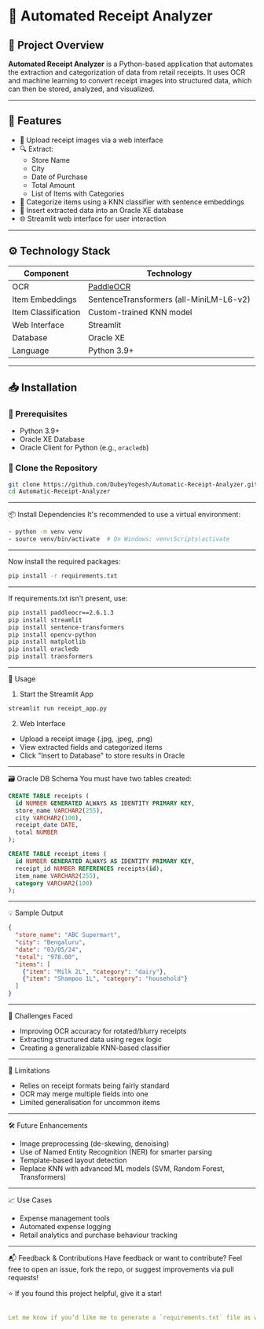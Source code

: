 # 🧾 Automated Receipt Analyzer

## 📌 Project Overview

**Automated Receipt Analyzer** is a Python-based application that automates the extraction and categorization of data from retail receipts. It uses OCR and machine learning to convert receipt images into structured data, which can then be stored, analyzed, and visualized.

---

## 🧠 Features

- 📸 Upload receipt images via a web interface
- 🔍 Extract:
  - Store Name
  - City
  - Date of Purchase
  - Total Amount
  - List of Items with Categories
- 🧠 Categorize items using a KNN classifier with sentence embeddings
- 💾 Insert extracted data into an Oracle XE database
- 🌐 Streamlit web interface for user interaction

---

## ⚙️ Technology Stack

| Component            | Technology                          |
|---------------------|--------------------------------------|
| OCR                 | [PaddleOCR](https://github.com/PaddlePaddle/PaddleOCR) |
| Item Embeddings     | SentenceTransformers (all-MiniLM-L6-v2) |
| Item Classification | Custom-trained KNN model             |
| Web Interface       | Streamlit                            |
| Database            | Oracle XE                            |
| Language            | Python 3.9+                          |

---

## 📥 Installation

### 🔧 Prerequisites
- Python 3.9+
- Oracle XE Database
- Oracle Client for Python (e.g., `oracledb`)

### 🔌 Clone the Repository
```bash
git clone https://github.com/DubeyYogesh/Automatic-Receipt-Analyzer.git
cd Automatic-Receipt-Analyzer 
```
---

📦 Install Dependencies
It's recommended to use a virtual environment:
```bash
- python -m venv venv
- source venv/bin/activate  # On Windows: venv\Scripts\activate
```

---

Now install the required packages:

```bash
pip install -r requirements.txt
```

---

If requirements.txt isn't present, use:

```bash
pip install paddleocr==2.6.1.3
pip install streamlit
pip install sentence-transformers
pip install opencv-python
pip install matplotlib
pip install oracledb
pip install transformers
```

---

🚀 Usage
1. Start the Streamlit App
```bash
streamlit run receipt_app.py
```

2. Web Interface
- Upload a receipt image (.jpg, .jpeg, .png)
- View extracted fields and categorized items
- Click "Insert to Database" to store results in Oracle

---

🗃️ Oracle DB Schema
You must have two tables created:
```SQL
CREATE TABLE receipts (
  id NUMBER GENERATED ALWAYS AS IDENTITY PRIMARY KEY,
  store_name VARCHAR2(255),
  city VARCHAR2(100),
  receipt_date DATE,
  total NUMBER
);

CREATE TABLE receipt_items (
  id NUMBER GENERATED ALWAYS AS IDENTITY PRIMARY KEY,
  receipt_id NUMBER REFERENCES receipts(id),
  item_name VARCHAR2(255),
  category VARCHAR2(100)
);
```

---

💡 Sample Output
```Json
{
  "store_name": "ABC Supermart",
  "city": "Bengaluru",
  "date": "03/05/24",
  "total": "978.00",
  "items": [
    {"item": "Milk 2L", "category": "dairy"},
    {"item": "Shampoo 1L", "category": "household"}
  ]
}
```

---

🧪 Challenges Faced
- Improving OCR accuracy for rotated/blurry receipts
- Extracting structured data using regex logic
- Creating a generalizable KNN-based classifier

---

🚧 Limitations
- Relies on receipt formats being fairly standard
- OCR may merge multiple fields into one
- Limited generalisation for uncommon items

---

🛠 Future Enhancements
- Image preprocessing (de-skewing, denoising)
- Use of Named Entity Recognition (NER) for smarter parsing
- Template-based layout detection
- Replace KNN with advanced ML models (SVM, Random Forest, Transformers)

---

📈 Use Cases
- Expense management tools
- Automated expense logging
- Retail analytics and purchase behaviour tracking

---

📬 Feedback & Contributions
Have feedback or want to contribute?
Feel free to open an issue, fork the repo, or suggest improvements via pull requests!

⭐ If you found this project helpful, give it a star!
```Yaml

Let me know if you’d like me to generate a `requirements.txt` file as well.
```

